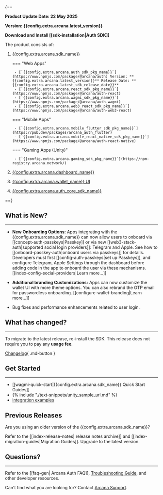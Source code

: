 {==

**Product Update Date: 22 May 2025**  

**Version: {{config.extra.arcana.latest_version}}**

**Download and Install [[sdk-installation|Auth SDK]]**

The product consists of:

1. {{config.extra.arcana.sdk_name}} 
  
    === "Web Apps"

        - [`{{config.extra.arcana.auth_sdk_pkg_name}}`](https://www.npmjs.com/package/@arcana/auth) Version: **{{config.extra.arcana.latest_version}}** Release Date: **{{config.extra.arcana.latest_sdk_release_date}}** 
        - [`{{config.extra.arcana.react_sdk_pkg_name}}`](https://www.npmjs.com/package/@arcana/auth-react)
        - [`{{config.extra.arcana.wagmi_sdk_pkg_name}}`](https://www.npmjs.com/package/@arcana/auth-wagmi) 
        - [`{{config.extra.arcana.web3_react_sdk_pkg_name}}`](https://www.npmjs.com/package/@arcana/auth-web3-react)

    === "Mobile Apps"

        - [`{{config.extra.arcana.mobile_flutter_sdk_pkg_name}}`](https://pub.dev/packages/arcana_auth_flutter)
        - [`{{config.extra.arcana.mobile_react_native_sdk_pkg_name}}`](https://www.npmjs.com/package/@arcana/auth-react-native)

    === "Gaming Apps (Unity)"

        - [`{{config.extra.arcana.gaming_sdk_pkg_name}}`](https://npm-registry.arcana.network/)

2. [{{config.extra.arcana.dashboard_name}}](https://dashboard.arcana.network/)

3. [{{config.extra.arcana.wallet_name}} UI](https://github.com/arcana-network/wallet-ui)

4. [{{config.extra.arcana.auth_core_sdk_name}}](https://www.npmjs.com/package/@arcana/auth-core)

==}


## What is New?

---
 
* **New Onboarding Options:** Apps integrating with the {{config.extra.arcana.sdk_name}} can now allow users to onboard via [[concept-auth-passkeys|Passkey]] or via new [[web3-stack-auth|supported social login providers]]: Telegram and Apple. See how to [[onboard-passkey-auth|onboard users via passkeys]] for details. Developers must first [[config-auth-passkeys|set up Passkeys]], and configure Telegram, Apple Settings through the dashboard before adding code in the app to onboard the user via these mechanisms. [[index-config-social-providers|Learn more...]]

* **Additional branding Customizations:** Apps can now customize the wallet UI with more theme options. You can also rebrand the OTP email for passwordless onboarding. [[configure-wallet-branding|Learn more...]]

* Bug fixes and performance enhancements related to user login.

## What has changed?

---


To migrate to the latest release, re-install the SDK. This release does not require you to pay any **usage fee**.

[Changelog](https://github.com/arcana-network/auth/releases/latest){ .md-button }

## Get Started

---

* [[wagmi-quick-start|{{config.extra.arcana.sdk_name}} Quick Start Guides]]
* {% include "./text-snippets/unity_sample_url.md" %} 
* [Integration examples](https://github.com/arcana-network/auth-examples)

## Previous Releases

Are you using an older version of the {{config.extra.arcana.sdk_name}}?

Refer to the [[index-release-notes| release notes archive]] and [[index-migration-guides|Migration Guides]]. Upgrade to the latest version.

## Questions? 

---

Refer to the [[faq-gen| Arcana Auth FAQ]], [Troubleshooting Guide]({{page.meta.arcana.root_rel_path}}/troubleshooting.md), and other developer resources.

Can't find what you are looking for? Contact [Arcana Support]({{page.meta.arcana.root_rel_path}}/support/index.md).
